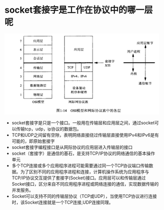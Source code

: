 # socket套接字是工作在协议中的哪一层呢
![](https://github.com/lyyh/FELearningNotes/blob/master/public/images/part%203/%E8%AE%A1%E7%AE%97%E6%9C%BA%E7%BD%91%E7%BB%9C/socket.png)  

-   socket套接字是只是一个接口。一般用在传输层和应用层之间，通过socket可以传输tcp，udp，ip协议的数据包。  
-   TCP和UDP之间留有空隙，表明网络直接绕过传输层直接使用IPv4和IPv6是有可能的，即原始套接字  
-   socket套接字编程接口是从网际协议的应用层进入传输层的接口  
-   socket（套接字）是通信的基石，是支持TCP/IP协议的网络通信的基本操作单元  
-   多个TCP连接或多个应用程序进程可能需要通过同一个TCP协议端口传输数据。为了区别不同的应用程序进程和连接，计算机操作系统为应用程序与TCP/IP协议交互提供了套接字(Socket)接口。应用层可以和传输层通过Socket接口，区分来自不同应用程序进程或网络连接的通信，实现数据传输的并发服务。  
-   Socket可以支持不同的传输层协议（TCP或UDP），当使用TCP协议进行连接时，该Socket连接就是一个TCP连接,UDP连接同理。  


